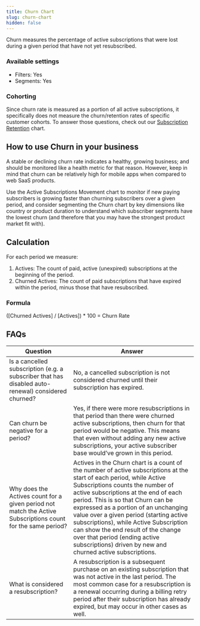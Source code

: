 ```yaml
---
title: Churn Chart
slug: churn-chart
hidden: false
---
```


Churn measures the percentage of active subscriptions that were lost during a given period that have not yet resubscribed.

### Available settings

- Filters: Yes
- Segments: Yes

### Cohorting

Since churn rate is measured as a portion of all active subscriptions, it specifically does not measure the churn/retention rates of specific customer cohorts. To answer those questions, check out our [Subscription Retention](/dashboard-and-metrics/charts/subscription-retention-chart) chart.

## How to use Churn in your business

A stable or declining churn rate indicates a healthy, growing business; and should be monitored like a health metric for that reason. However, keep in mind that churn can be relatively high for mobile apps when compared to web SaaS products.

Use the Active Subscriptions Movement chart to monitor if new paying subscribers is growing faster than churning subscribers over a given period, and consider segmenting the Churn chart by key dimensions like country or product duration to understand which subscriber segments have the lowest churn (and therefore that you may have the strongest product market fit with).

## Calculation

For each period we measure:

1. Actives: The count of paid, active (unexpired) subscriptions at the beginning of the period.
2. Churned Actives: The count of paid subscriptions that have expired within the period, minus those that have resubscribed.

### Formula

([Churned Actives] / [Actives]) \* 100 = Churn Rate

## FAQs

| Question                                                                                                    | Answer                                                                                                                                                                                                                                                                                                                                                                                                                                                                                                  |
| ----------------------------------------------------------------------------------------------------------- | ------------------------------------------------------------------------------------------------------------------------------------------------------------------------------------------------------------------------------------------------------------------------------------------------------------------------------------------------------------------------------------------------------------------------------------------------------------------------------------------------------- |
| Is a cancelled subscription (e.g. a subscriber that has disabled auto-renewal) considered churned?          | No, a cancelled subscription is not considered churned until their subscription has expired.                                                                                                                                                                                                                                                                                                                                                                                                            |
| Can churn be negative for a period?                                                                         | Yes, if there were more resubscriptions in that period than there were churned active subscriptions, then churn for that period would be negative. This means that even without adding any new active subscriptions, your active subscriber base would’ve grown in this period.                                                                                                                                                                                                                         |
| Why does the Actives count for a given period not match the Active Subscriptions count for the same period? | Actives in the Churn chart is a count of the number of active subscriptions at the start of each period, while Active Subscriptions counts the number of active subscriptions at the end of each period. This is so that Churn can be expressed as a portion of an unchanging value over a given period (starting active subscriptions), while Active Subscription can show the end result of the change over that period (ending active subscriptions) driven by new and churned active subscriptions. |
| What is considered a resubscription?                                                                        | A resubscription is a subsequent purchase on an existing subscription that was not active in the last period. The most common case for a resubscription is a renewal occurring during a billing retry period after their subscription has already expired, but may occur in other cases as well.                                                                                                                                                                                                        |
